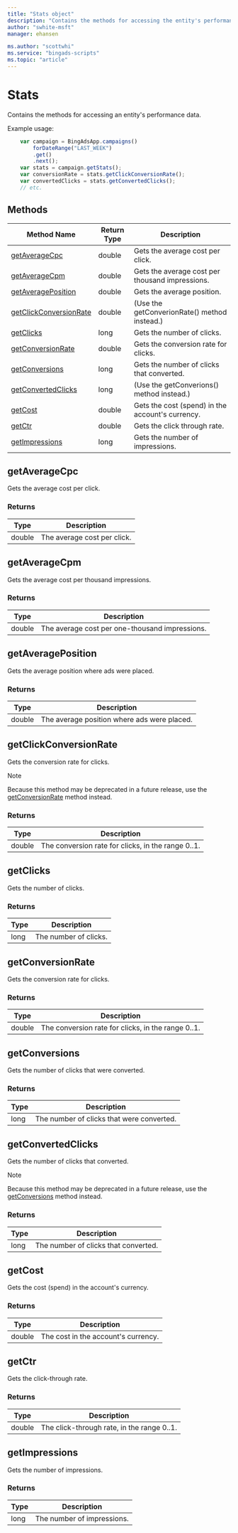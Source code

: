 ```yaml
---
title: "Stats object"
description: "Contains the methods for accessing the entity's performance data."
author: "swhite-msft"
manager: ehansen

ms.author: "scottwhi"
ms.service: "bingads-scripts"
ms.topic: "article"
---
```


# Stats

Contains the methods for accessing an entity's performance data.


Example usage:
```javascript
    var campaign = BingAdsApp.campaigns()
        forDateRange("LAST_WEEK")
        .get()
        .next();
    var stats = campaign.getStats();
    var conversionRate = stats.getClickConversionRate();
    var convertedClicks = stats.getConvertedClicks();
    // etc.
```

## Methods
|Method Name|Return Type|Description|
|-|-|-
[getAverageCpc](#getaveragecpc)|double|Gets the average cost per click.
[getAverageCpm](#getaveragecpm)|double|Gets the average cost per thousand impressions.
[getAveragePosition](#getaverageposition)|double|Gets the average position.
[getClickConversionRate](#getclickconversionrate)|double|(Use the getConverionRate() method instead.)
[getClicks](#getclicks)|long|Gets the number of clicks.
[getConversionRate](#getconversionrate)|double|Gets the conversion rate for clicks.
[getConversions](#getconversions)|long|Gets the number of clicks that converted.
[getConvertedClicks](#getconvertedclicks)|long|(Use the getConverions() method instead.)
[getCost](#getcost)|double|Gets the cost (spend) in the account's currency.
[getCtr](#getctr)|double|Gets the click through rate.
[getImpressions](#getimpressions)|long|Gets the number of impressions.


## <a name="getaveragecpc"></a>getAverageCpc
Gets the average cost per click.

### Returns
|Type|Description|
|-|-
double|The average cost per click.


## <a name="getaveragecpm"></a>getAverageCpm
Gets the average cost per thousand impressions.

### Returns
|Type|Description|
|-|-
double|The average cost per one-thousand impressions.


## <a name="getaverageposition"></a>getAveragePosition
Gets the average position where ads were placed.

### Returns
|Type|Description|
|-|-
double|The average position where ads were placed.


## <a name="getclickconversionrate"></a>getClickConversionRate
Gets the conversion rate for clicks.

> [!NOTE]
> Because this method may be deprecated in a future release, use the [getConversionRate](#getconversionrate) method instead.

### Returns
|Type|Description|
|-|-
double|The conversion rate for clicks, in the range 0..1.


## <a name="getclicks"></a>getClicks
Gets the number of clicks.

### Returns
|Type|Description|
|-|-
long|The number of clicks.


## <a name="getconversionrate"></a>getConversionRate
Gets the conversion rate for clicks.

### Returns
|Type|Description|
|-|-
double|The conversion rate for clicks, in the range 0..1.


## <a name="getconversions"></a>getConversions
Gets the number of clicks that were converted.

### Returns
|Type|Description|
|-|-
long|The number of clicks that were converted.


## <a name="getconvertedclicks"></a>getConvertedClicks
Gets the number of clicks that converted.

> [!NOTE]
> Because this method may be deprecated in a future release, use the [getConversions](#getconversions) method instead.

### Returns
|Type|Description|
|-|-
long|The number of clicks that converted.


## <a name="getcost"></a>getCost
Gets the cost (spend) in the account's currency.

### Returns
|Type|Description|
|-|-
double|The cost in the account's currency.


## <a name="getctr"></a>getCtr
Gets the click-through rate.

### Returns
|Type|Description|
|-|-
double|The click-through rate, in the range 0..1.


## <a name="getimpressions"></a>getImpressions
Gets the number of impressions.

### Returns
|Type|Description|
|-|-
long|The number of impressions.

